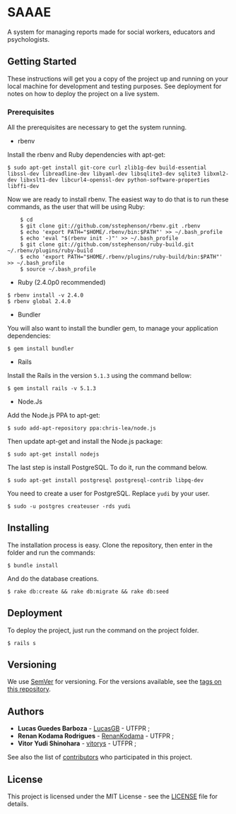 # SAAAE

A system for managing reports made for social workers, educators and psychologists.

## Getting Started

These instructions will get you a copy of the project up and running on your local machine for development and testing purposes. See deployment for notes on how to deploy the project on a live system.

### Prerequisites

All the prerequisites are necessary to get the system running.

* rbenv

Install the rbenv and Ruby dependencies with apt-get:

```
$ sudo apt-get install git-core curl zlib1g-dev build-essential libssl-dev libreadline-dev libyaml-dev libsqlite3-dev sqlite3 libxml2-dev libxslt1-dev libcurl4-openssl-dev python-software-properties libffi-dev
```

Now we are ready to install rbenv. The easiest way to do that is to run these commands, as the user that will be using Ruby:

```
    $ cd
    $ git clone git://github.com/sstephenson/rbenv.git .rbenv
    $ echo 'export PATH="$HOME/.rbenv/bin:$PATH"' >> ~/.bash_profile
    $ echo 'eval "$(rbenv init -)"' >> ~/.bash_profile
    $ git clone git://github.com/sstephenson/ruby-build.git ~/.rbenv/plugins/ruby-build
    $ echo 'export PATH="$HOME/.rbenv/plugins/ruby-build/bin:$PATH"' >> ~/.bash_profile
    $ source ~/.bash_profile
```

* Ruby (2.4.0p0 recommended)

```
$ rbenv install -v 2.4.0
$ rbenv global 2.4.0
```

* Bundler

You will also want to install the bundler gem, to manage your application dependencies:

```
$ gem install bundler
```

* Rails

Install the Rails in the version `5.1.3` using the command bellow:

```
$ gem install rails -v 5.1.3
```

* Node.Js

Add the Node.js PPA to apt-get:

```
$ sudo add-apt-repository ppa:chris-lea/node.js
```

Then update apt-get and install the Node.js package:


```
$ sudo apt-get install nodejs
```

The last step is install PostgreSQL. To do it, run the command below.

```
$ sudo apt-get install postgresql postgresql-contrib libpq-dev
```

You need to create a user for PostgreSQL. Replace `yudi` by your user.

```
$ sudo -u postgres createuser -rds yudi
```

## Installing

The installation process is easy.
Clone the repository, then enter in the folder and run the commands:

```
$ bundle install
```

And do the database creations.

```
$ rake db:create && rake db:migrate && rake db:seed
```

## Deployment

To deploy the project, just run the command on the project folder. 

```
$ rails s
```

## Versioning

We use [SemVer](http://semver.org/) for versioning. For the versions available, see the [tags on this repository](https://github.com/vitorys/ProjetoIntegrador/tags). 

## Authors

* **Lucas Guedes Barboza** - [LucasGB](https://github.com/LucasGB) - UTFPR ;
* **Renan Kodama Rodrigues** - [RenanKodama](https://github.com/RenanKodama) - UTFPR ;
* **Vitor Yudi Shinohara** - [vitorys](https://github.com/vitorys) - UTFPR ;

See also the list of [contributors](https://github.com/vitorys/ProjetoIntegrador/contributors) who participated in this project.

## License

This project is licensed under the MIT License - see the [LICENSE](LICENSE) file for details.


